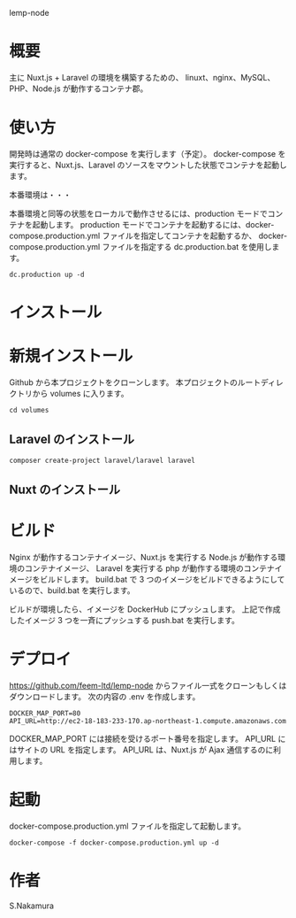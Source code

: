 lemp-node

# 概要

主に Nuxt.js + Laravel の環境を構築するための、
linuxt、nginx、MySQL、PHP、Node.js が動作するコンテナ郡。

# 使い方

開発時は通常の docker-compose を実行します（予定）。
docker-compose を実行すると、Nuxt.js、Laravel のソースをマウントした状態でコンテナを起動します。

本番環境は・・・

本番環境と同等の状態をローカルで動作させるには、production モードでコンテナを起動します。
production モードでコンテナを起動するには、docker-compose.production.yml ファイルを指定してコンテナを起動するか、
docker-compose.production.yml ファイルを指定する dc.production.bat を使用します。

```
dc.production up -d
```

# インストール

# 新規インストール

Github から本プロジェクトをクローンします。
本プロジェクトのルートディレクトリから volumes に入ります。

```
cd volumes
```

## Laravel のインストール

```
composer create-project laravel/laravel laravel
```

## Nuxt のインストール


# ビルド

Nginx が動作するコンテナイメージ、Nuxt.js を実行する Node.js が動作する環境のコンテナイメージ、
Laravel を実行する php が動作する環境のコンテナイメージをビルドします。
build.bat で 3 つのイメージをビルドできるようにしているので、build.bat を実行します。

ビルドが環境したら、イメージを DockerHub にプッシュします。
上記で作成したイメージ 3 つを一斉にプッシュする push.bat を実行します。

# デプロイ

https://github.com/feem-ltd/lemp-node からファイル一式をクローンもしくはダウンロードします。
次の内容の .env を作成します。

```
DOCKER_MAP_PORT=80
API_URL=http://ec2-18-183-233-170.ap-northeast-1.compute.amazonaws.com
```

DOCKER_MAP_PORT には接続を受けるポート番号を指定します。
API_URL にはサイトの URL を指定します。
API_URL は、Nuxt.js が Ajax 通信するのに利用します。

# 起動

docker-compose.production.yml ファイルを指定して起動します。

```
docker-compose -f docker-compose.production.yml up -d
```

# 作者

S.Nakamura
